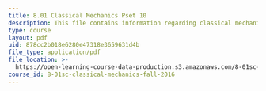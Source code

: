 ```yaml
---
title: 8.01 Classical Mechanics Pset 10
description: This file contains information regarding classical mechanics problem set 10.
type: course
layout: pdf
uid: 878cc2b018e6280e47318e3659631d4b
file_type: application/pdf
file_location: >-
  https://open-learning-course-data-production.s3.amazonaws.com/8-01sc-classical-mechanics-fall-2016/878cc2b018e6280e47318e3659631d4b_MIT8_01F16_pset10.pdf
course_id: 8-01sc-classical-mechanics-fall-2016
---
```

